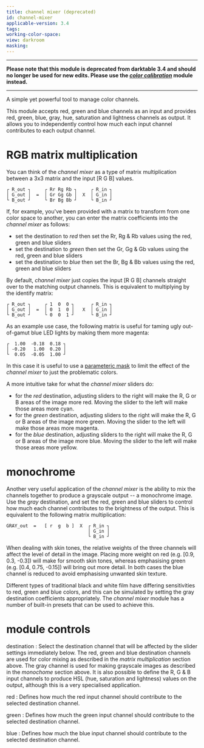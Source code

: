 ```yaml
---
title: channel mixer (deprecated)
id: channel-mixer
applicable-version: 3.4
tags: 
working-color-space:  
view: darkroom
masking: 
---
```


---

**Please note that this module is deprecated from darktable 3.4 and should no longer be used for new edits. Please use the [_color calibration_](./color-calibration.md) module instead.**

---

A simple yet powerful tool to manage color channels.  

This module accepts red, green and blue channels as an input and provides red, green, blue, gray, hue, saturation and lightness channels as output. It allows you to independently control how much each input channel contributes to each output channel.

# RGB matrix multiplication

You can think of the _channel mixer_ as a type of matrix multiplication between a 3x3 matrix and the input [R G B] values.

```
┌ R_out ┐     ┌ Rr Rg Rb ┐     ┌ R_in ┐
│ G_out │  =  │ Gr Gg Gb │  X  │ G_in │
└ B_out ┘     └ Br Bg Bb ┘     └ B_in ┘
```

If, for example, you've been provided with a matrix to transform from one color space to another, you can enter the matrix coefficients into the _channel mixer_ as follows:

- set the destination to _red_ then set the Rr, Rg & Rb values using the red, green and blue sliders
- set the destination to _green_ then set the Gr, Gg & Gb values using the red, green and blue sliders 
- set the destination to _blue_ then set the Br, Bg & Bb values using the red, green and blue sliders 

By default, _channel mixer_ just copies the input [R G B] channels straight over to the matching output channels. This is equivalent to multiplying by the identify matrix:

```
┌ R_out ┐     ┌ 1  0  0 ┐      ┌ R_in ┐
│ G_out │  =  │ 0  1  0 │   X  │ G_in │
└ B_out ┘     └ 0  0  1 ┘      └ B_in ┘
```

As an example use case, the following matrix is useful for taming ugly out-of-gamut blue LED lights by making them more magenta:

```
┌  1.00  -0.18  0.18 ┐ 
│ -0.20   1.00  0.20 │
└  0.05  -0.05  1.00 ┘ 
```

In this case it is useful to use a [parameteric mask](../../darkroom/masking-and-blending/masks/parametric.md) to limit the effect of the _channel mixer_ to just the problematic colors.

A more intuitive take for what the _channel mixer_ sliders do:

- for the _red_ destination, adjusting sliders to the right will make the R, G or B areas of the image more red. Moving the slider to the left will make those areas more cyan.
- for the _green_ destination, adjusting sliders to the right will make the R, G or B areas of the image more green. Moving the slider to the left will make those areas more magenta.
- for the _blue_ destination, adjusting sliders to the right will make the R, G or B areas of the image more blue. Moving the slider to the left will make those areas more yellow.


# monochrome

Another very useful application of the _channel mixer_ is the ability to mix the channels together to produce a grayscale output -- a monochrome image. Use the _gray_ destination, and set the red, green and blue sliders to control how much each channel contributes to the brightness of the output. This is equivalent to the following matrix multiplication:
```
GRAY_out  =   [ r  g  b ]  X  ┌ R_in ┐
                              │ G_in │
                              └ B_in ┘
```

When dealing with skin tones, the relative weights of the three channels will affect the level of detail in the image. Placing more weight on red (e.g. [0.9, 0.3, -0.3]) will make for smooth skin tones, whereas emphasising green (e.g. [0.4, 0.75, -0.15]) will bring out more detail. In both cases the blue channel is reduced to avoid emphasising unwanted skin texture.

Different types of traditional black and white film have differing sensitivities to red, green and blue colors, and this can be simulated by setting the gray destination coefficients appropriately. The _channel mixer_ module has a number of built-in presets that can be used to achieve this.

# module controls

destination
: Select the destination channel that will be affected by the slider settings immediately below. The red, green and blue destination channels are used for color mixing as described in the _matrix multiplication_ section above. The gray channel is used for making grayscale images as described in the _monochome_ section above. It is also possible to define the R, G & B input channels to produce HSL (hue, saturation and lightness) values on the output, although this is a very specialised application.

red
: Defines how much the red input channel should contribute to the selected destination channel.

green
: Defines how much the green input channel should contribute to the selected destination channel.

blue
: Defines how much the blue input channel should contribute to the selected destination channel.

